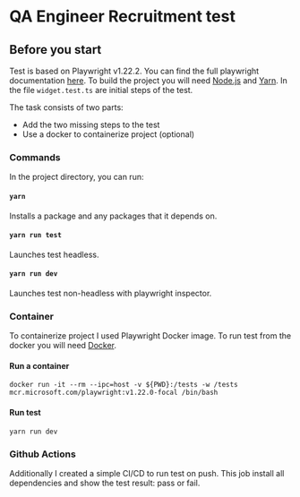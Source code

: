 # QA Engineer Recruitment test

## Before you start

Test is based on Playwright v1.22.2. You can find the full playwright documentation [here](https://playwright.dev/docs/intro). To build the project you will need [Node.js](https://nodejs.org/en/) and [Yarn](https://yarnpkg.com/getting-started/install).
In the file `widget.test.ts` are initial steps of the test.

The task consists of two parts: 

* Add the two missing steps to the test
* Use a docker to containerize project (optional)

### Commands

In the project directory, you can run:

#### `yarn`

Installs a package and any packages that it depends on.

#### `yarn run test`

Launches test headless.

#### `yarn run dev`

Launches test non-headless with playwright inspector.

### Container

To containerize project I used Playwright Docker image. To run test from the docker you will need [Docker](https://www.docker.com/get-started/).

#### Run a container

```shell
docker run -it --rm --ipc=host -v ${PWD}:/tests -w /tests mcr.microsoft.com/playwright:v1.22.0-focal /bin/bash
```

#### Run test

`yarn run dev`

### Github Actions

Additionally I created a simple CI/CD to run test on push. This job install all dependencies and show the test result: pass or fail.
